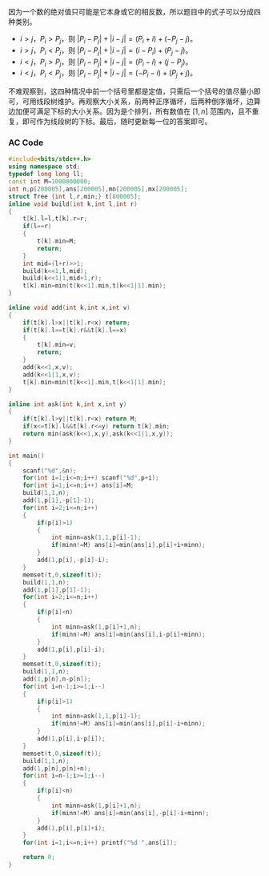 因为一个数的绝对值只可能是它本身或它的相反数，所以题目中的式子可以分成四种类别。

- $i>j$，$P_i>P_j$，则 $|P_i-P_j|+|i-j|=(P_i+i)+(-P_j-j)$。
- $i>j$，$P_i<P_j$，则 $|P_i-P_j|+|i-j|=(i-P_i)+(P_j-j)$。
- $i<j$，$P_i>P_j$，则 $|P_i-P_j|+|i-j|=(P_i-i)+(j-P_j)$。
- $i<j$，$P_i<P_j$，则 $|P_i-P_j|+|i-j|=(-P_i-i)+(P_j+j)$。

不难观察到，这四种情况中前一个括号里都是定值，只需后一个括号的值尽量小即可，可用线段树维护。再观察大小关系，前两种正序循坏，后两种倒序循坏，边算边加便可满足下标的大小关系。因为是个排列，所有数值在 $[1,n]$ 范围内，且不重复，即可作为线段树的下标。最后，随时更新每一位的答案即可。

### AC Code
```cpp
#include<bits/stdc++.h>
using namespace std;
typedef long long ll;
const int M=1000000000;
int n,p[200005],ans[200005],mn[200005],mx[200005];
struct Tree {int l,r,min;} t[800005];
inline void build(int k,int l,int r)
{
	t[k].l=l,t[k].r=r;
	if(l==r)
	{
		t[k].min=M;
		return;
	}
	int mid=(l+r)>>1;
	build(k<<1,l,mid);
	build(k<<1|1,mid+1,r);
	t[k].min=min(t[k<<1].min,t[k<<1|1].min);
}

inline void add(int k,int x,int v)
{
	if(t[k].l>x||t[k].r<x) return;
	if(t[k].l==t[k].r&&t[k].l==x)
	{
		t[k].min=v;
		return;
	}
	add(k<<1,x,v);
	add(k<<1|1,x,v);
	t[k].min=min(t[k<<1].min,t[k<<1|1].min);
}

inline int ask(int k,int x,int y)
{
	if(t[k].l>y||t[k].r<x) return M;
	if(x<=t[k].l&&t[k].r<=y) return t[k].min;
	return min(ask(k<<1,x,y),ask(k<<1|1,x,y));
}

int main()
{
	scanf("%d",&n);
	for(int i=1;i<=n;i++) scanf("%d",p+i);
	for(int i=1;i<=n;i++) ans[i]=M;
	build(1,1,n);
	add(1,p[1],-p[1]-1);
	for(int i=2;i<=n;i++)
	{
		if(p[i]>1)
		{
			int minn=ask(1,1,p[i]-1);
			if(minn!=M) ans[i]=min(ans[i],p[i]+i+minn);
		}
		add(1,p[i],-p[i]-i);
	}
	memset(t,0,sizeof(t));
	build(1,1,n);
	add(1,p[1],p[1]-1);
	for(int i=2;i<=n;i++)
	{
		if(p[i]<n)
		{
			int minn=ask(1,p[i]+1,n);
			if(minn!=M) ans[i]=min(ans[i],i-p[i]+minn);
		}
		add(1,p[i],p[i]-i);
	}
	memset(t,0,sizeof(t));
	build(1,1,n);
	add(1,p[n],n-p[n]);
	for(int i=n-1;i>=1;i--)
	{
		if(p[i]>1)
		{
			int minn=ask(1,1,p[i]-1);
			if(minn!=M) ans[i]=min(ans[i],p[i]-i+minn);
		}
		add(1,p[i],i-p[i]);
	}
	memset(t,0,sizeof(t));
	build(1,1,n);
	add(1,p[n],p[n]+n);
	for(int i=n-1;i>=1;i--)
	{
		if(p[i]<n)
		{
			int minn=ask(1,p[i]+1,n);
			if(minn!=M) ans[i]=min(ans[i],-p[i]-i+minn);
		}
		add(1,p[i],p[i]+i);
	}
	for(int i=1;i<=n;i++) printf("%d ",ans[i]);

	return 0;
}
```
